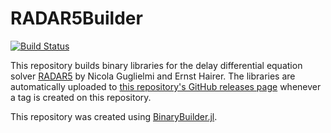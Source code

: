 # RADAR5Builder

[![Build Status](https://travis-ci.org/devmotion/RADAR5Builder.svg?branch=master)](https://travis-ci.org/devmotion/RADAR5Builder)

This repository builds binary libraries for the delay differential equation solver [RADAR5](https://link.springer.com/article/10.1007/s006070170013) by Nicola Guglielmi and Ernst Hairer. The libraries are automatically uploaded to [this repository's GitHub releases page](https://github.com/devmotion/RADAR5Builder/releases) whenever a tag is created on this repository.

This repository was created using [BinaryBuilder.jl](https://github.com/JuliaPackaging/BinaryBuilder.jl).
